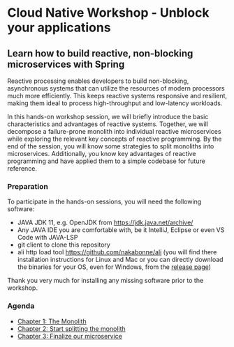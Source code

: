 # Cloud Native Workshop - Unblock your applications

## Learn how to build reactive, non-blocking microservices with Spring

Reactive processing enables developers to build non-blocking, asynchronous systems that can utilize the resources of modern processors much more efficiently. This keeps reactive systems responsive and resilient, making them ideal to process high-throughput and low-latency workloads.

In this hands-on workshop session, we will briefly introduce the basic characteristics and advantages of reactive systems. Together, we will decompose a failure-prone monolith into individual reactive microservices while exploring the relevant key concepts of reactive programming. By the end of the session, you will know some strategies to split monoliths into microservices. Additionally, you know key advantages of reactive programming and have applied them to a simple codebase for future reference.

### Preparation

To participate in the hands-on sessions, you will need the following software:

+ JAVA JDK 11, e.g. OpenJDK from https://jdk.java.net/archive/
+ Any JAVA IDE you are comfortable with, be it IntelliJ, Eclipse or even VS Code with JAVA-LSP
+ git client to clone this repository
+ ali http load tool https://github.com/nakabonne/ali (you will find there installation instructions for Linux and Mac or you can directly download the binaries for your OS, even for Windows, from the [release page](https://github.com/nakabonne/ali/releases))

Thank you very much for installing any missing software prior to the workshop.

### Agenda

+ [Chapter 1: The Monolith](chapter-01/README.md)
+ [Chapter 2: Start splitting the monolith](chapter-02/README.md)
+ [Chapter 3: Finalize our microservice](chapter-03/README.md)